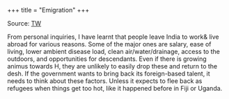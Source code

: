 +++
title = "Emigration"
+++

Source: [TW](https://x.com/blog_supplement/status/1973630569134113149)

From personal inquiries, I have learnt that people leave India to work& live abroad for various reasons.  Some of the major ones are salary, ease of living, lower ambient disease load, clean air/water/drainage, access to the outdoors, and opportunities for descendants. Even if there is growing animus towards H, they are unlikely to easily drop these and return to the desh. If the government wants to bring back its foreign-based talent, it needs to think about these factors. Unless it expects to flee back as refugees when things get too hot, like it happened before in Fiji or Uganda.